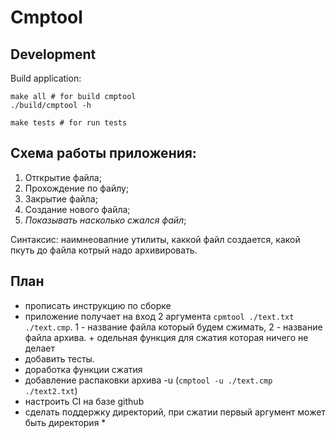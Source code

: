 # Cmptool

## Development

Build application: 

```
make all # for build cmptool
./build/cmptool -h 

make tests # for run tests
```


## Схема работы приложения:
1) Отrкрытие файла;
2) Прохождение по файлу;
3) Закрытие файла;
4) Создание нового файла;
5) *Показывать насколько сжался файл*; 

Синтаксис: наимнеовапние утилиты, каккой файл создается, какой пкуть до файла котрый надо архивировать. 

## План

- прописать инструкцию по сборке
- приложение получает на вход 2 аргумента `cpmtool ./text.txt ./text.cmp`. 1 - название файла который будем сжимать, 2 - название файла архива. + одельная функция для сжатия которая ничего не делает
- добавить тесты. 
- доработка функции сжатия
- добавление распаковки архива -u (`cmptool -u ./text.cmp ./text2.txt`)
- настроить CI на базе github
- сделать поддержку директорий, при сжатии первый аргумент может быть директория *

